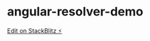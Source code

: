 # angular-resolver-demo

[Edit on StackBlitz ⚡️](https://stackblitz.com/edit/stackblitz-starters-5sgfhz)
